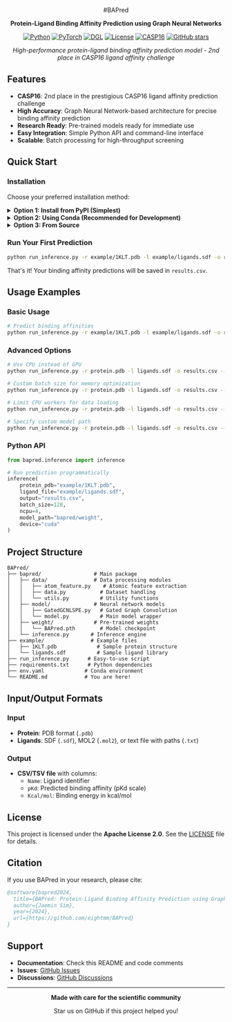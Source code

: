 <div align="center">

#BAPred

**Protein-Ligand Binding Affinity Prediction using Graph Neural Networks**

[![Python](https://img.shields.io/badge/Python-3.11+-blue.svg)](https://www.python.org/downloads/)
[![PyTorch](https://img.shields.io/badge/PyTorch-2.4-orange.svg)](https://pytorch.org/)
[![DGL](https://img.shields.io/badge/DGL-2.4-green.svg)](https://www.dgl.ai/)
[![License](https://img.shields.io/badge/License-Apache%202.0-blue.svg)](https://opensource.org/licenses/Apache-2.0)
[![CASP16](https://img.shields.io/badge/CASP16-2nd%20Place-gold.svg)](https://predictioncenter.org/casp16/)
[![GitHub stars](https://img.shields.io/github/stars/eightmm/BAPred.svg?style=social&label=Star)](https://github.com/eightmm/BAPred)

*High-performance protein-ligand binding affinity prediction model - 2nd place in CASP16 ligand affinity challenge*

</div>

## Features

- **CASP16**: 2nd place in the prestigious CASP16 ligand affinity prediction challenge
- **High Accuracy**: Graph Neural Network-based architecture for precise binding affinity prediction
- **Research Ready**: Pre-trained models ready for immediate use
- **Easy Integration**: Simple Python API and command-line interface
- **Scalable**: Batch processing for high-throughput screening

## Quick Start

### Installation

Choose your preferred installation method:

<details>
<summary><b>Option 1: Install from PyPI (Simplest)</b></summary>

```bash
pip install bapred
```

</details>

<details>
<summary><b>Option 2: Using Conda (Recommended for Development)</b></summary>

```bash
git clone https://github.com/eightmm/BAPred.git
cd BAPred
conda env create -f env.yaml
conda activate BAPred
pip install -e .
```

</details>

<details>
<summary><b>Option 3: From Source</b></summary>

```bash
git clone https://github.com/eightmm/BAPred.git
cd BAPred
pip install -r requirements.txt
pip install -e .
```

</details>

### Run Your First Prediction

```bash
python run_inference.py -r example/1KLT.pdb -l example/ligands.sdf -o results.csv
```

That's it! Your binding affinity predictions will be saved in `results.csv`.

## Usage Examples

### Basic Usage
```bash
# Predict binding affinities
python run_inference.py -r example/1KLT.pdb -l example/ligands.sdf -o results.csv
```

### Advanced Options
```bash
# Use CPU instead of GPU
python run_inference.py -r protein.pdb -l ligands.sdf -o results.csv --device cpu

# Custom batch size for memory optimization
python run_inference.py -r protein.pdb -l ligands.sdf -o results.csv --batch_size 64

# Limit CPU workers for data loading
python run_inference.py -r protein.pdb -l ligands.sdf -o results.csv --ncpu 8

# Specify custom model path
python run_inference.py -r protein.pdb -l ligands.sdf -o results.csv --model_path /path/to/model
```

### Python API
```python
from bapred.inference import inference

# Run prediction programmatically
inference(
    protein_pdb="example/1KLT.pdb",
    ligand_file="example/ligands.sdf",
    output="results.csv",
    batch_size=128,
    ncpu=4,
    model_path="bapred/weight",
    device="cuda"
)
```

## Project Structure

```
BAPred/
├── bapred/                 # Main package
│   ├── data/               # Data processing modules
│   │   ├── atom_feature.py    # Atomic feature extraction
│   │   ├── data.py           # Dataset handling
│   │   └── utils.py          # Utility functions
│   ├── model/              # Neural network models
│   │   ├── GatedGCNLSPE.py   # Gated Graph Convolution
│   │   └── model.py          # Main model wrapper
│   ├── weight/             # Pre-trained weights
│   │   └── BAPred.pth        # Model checkpoint
│   └── inference.py       # Inference engine
├── example/               # Example files
│   ├── 1KLT.pdb             # Sample protein structure
│   └── ligands.sdf          # Sample ligand library
├── run_inference.py      # Easy-to-use script
├── requirements.txt      # Python dependencies
├── env.yaml             # Conda environment
└── README.md            # You are here!
```

## Input/Output Formats

### Input
- **Protein**: PDB format (`.pdb`)
- **Ligands**: SDF (`.sdf`), MOL2 (`.mol2`), or text file with paths (`.txt`)

### Output
- **CSV/TSV file** with columns:
  - `Name`: Ligand identifier
  - `pKd`: Predicted binding affinity (pKd scale)
  - `Kcal/mol`: Binding energy in kcal/mol

## License

This project is licensed under the **Apache License 2.0**. See the [LICENSE](LICENSE) file for details.

## Citation

If you use BAPred in your research, please cite:

```bibtex
@software{bapred2024,
  title={BAPred: Protein-Ligand Binding Affinity Prediction using Graph Neural Networks},
  author={Jaemin Sim},
  year={2024},
  url={https://github.com/eightmm/BAPred}
}
```

## Support

- **Documentation**: Check this README and code comments
- **Issues**: [GitHub Issues](https://github.com/eightmm/BAPred/issues)
- **Discussions**: [GitHub Discussions](https://github.com/eightmm/BAPred/discussions)

---

<div align="center">

**Made with care for the scientific community**

Star us on GitHub if this project helped you!

</div>


